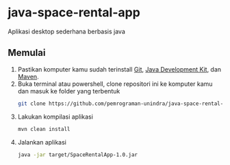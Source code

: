 # java-space-rental-app
Aplikasi desktop sederhana berbasis java

## Memulai
1. Pastikan komputer kamu sudah terinstall [Git](https://git-scm.com/), [Java Development Kit](http://jdk.java.net/), dan [Maven](https://maven.apache.org/download.cgi).
2. Buka terminal atau powershell, clone repositori ini ke komputer kamu dan masuk ke folder yang terbentuk
	```bash
	git clone https://github.com/pemrograman-unindra/java-space-rental-app.git && cd java-space-rental-app
	```
3. Lakukan kompilasi aplikasi
	```bash
	mvn clean install
	```
4. Jalankan aplikasi
	```bash
	java -jar target/SpaceRentalApp-1.0.jar
	```
